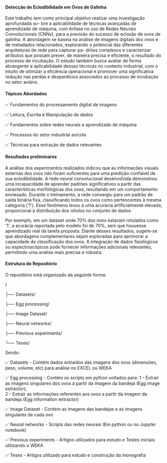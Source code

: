 #### Detecção de Eclodibilidade em Ovos de Galinha

  Este trabalho tem como principal objetivo realizar uma investigação aprofundada so-
bre a aplicabilidade de técnicas avançadas de aprendizado de máquina, com ênfase no uso
de Redes Neurais Convolucionais (CNNs), para a previsão do sucesso de eclosão de ovos
de galinha. A abordagem se baseia na análise de imagens digitais dos ovos e de metadados
relacionados, explorando o potencial das diferentes arquiteturas de rede para capturar pa-
drões complexos e caracterizar atributos que possam prever, de maneira precisa e eficiente,
o resultado do processo de incubação.
  O estudo também busca avaliar de forma abrangente a aplicabilidade dessas técnicas
no contexto industrial, com o intuito de otimizar a eficiência operacional e promover
uma significativa redução nas perdas e desperdícios associados ao processo de incubação
no setor aviário.

#### Tópicos Abordados

✅ Fundamentos do processamento digital de imagens

✅ Leitura, Escrita e Manipulação de dados 

✅ Fundamentos sobre redes neurais e aprendizado de máquina

✅ Processos do setor industrial avícola

✅ Técnicas para extração de dados relevantes

#### Resultados preliminares

A análise dos experimentos realizados indicou que as informações visuais externas dos ovos não foram suficientes para uma predição confiável de sua eclodibilidade. 
A rede neural convolucional desenvolvida demonstrou uma incapacidade de aprender padrões significativos a partir das características morfológicas dos ovos, resultando em um comportamento enviesado. 
Durante o treinamento, a rede convergiu para um padrão de saída binária fixa, classificando todos os ovos como pertencentes à mesma categoria ('1'). 
Esse fenômeno levou a uma acurácia artificialmente elevada, proporcional à distribuição dos rótulos no conjunto de dados. 

Por exemplo, em um dataset onde 70% dos ovos estavam rotulados como '1', a acurácia reportada pelo modelo foi de 70%, sem que houvesse aprendizado real da tarefa proposta.
Diante desses resultados, sugere-se que abordagens complementares sejam exploradas para aprimorar a capacidade de classificação dos ovos. 
A integração de dados fisiológicos ou espectroscópicos pode fornecer informações adicionais relevantes, permitindo uma análise mais precisa e robusta.

#### Estrutura do Repositório

O repositório está organizado da seguinte forma:

/

├── Datasets/

├── Egg processing/

├── Image Dataset/

├── Neural networks/

├── Previous experiments/ 

└── Teses/

Sendo:

✅ Datasets - Contém dados extraídos das imagens dos ovos (dimensões, peso, volume, etc) para análise no EXCEL ou WEKA 

✅ Egg processing - Contém os scripts em python voltados para: 
  1 - Extrair as imagens singulares dos ovos a partir da imagem da bandeja (Egg image extractor);  
  2 - Extrair as informações referentes aos ovos a partir da imagem da bandeja (Egg information extractor)
  
✅ Image Dataset - Contém as imagens das bandejas e as imagens singulares de cada ovo 

✅ Neural networks - Scripts das redes neurais (Em python ou no Jupyter notebook)

✅ Previous experiments - Artigos utilizados para estudo e Testes iniciais utilizando o WEKA
 
✅ Teses - Artigos utilizado para estudo e construção da monografia



